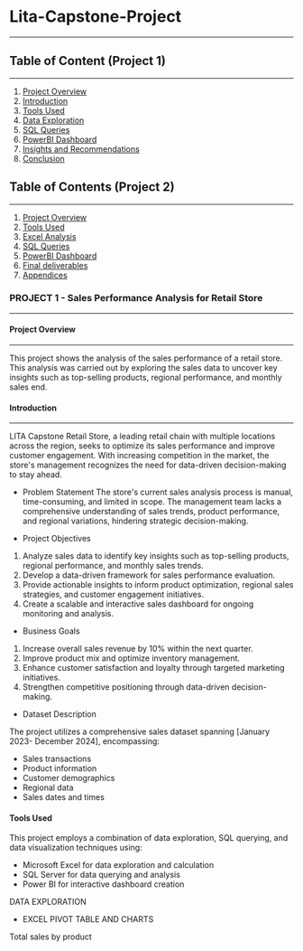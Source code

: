 # Lita-Capstone-Project
___

## Table of Content (Project 1)
___
1. [Project Overview](project-overview)
2. [Introduction](introduction)
3. [Tools Used](tools-used)
4. [Data Exploration](data-exploration)
5. [SQL Queries](sql-queries)
6. [PowerBI Dashboard](powerbi-dashboard)
7. [Insights and Recommendations](insights-and-recommendation)
8. [Conclusion](conclusion)

## Table of Contents (Project 2)
___
1. [Project Overview](project-overview)
2. [Tools Used](tools-used)
3. [Excel Analysis](excel-analysis)
4. [SQL Queries](sql-queries)
5. [PowerBI Dashboard](powerbi-dashboard)
6. [Final deliverables](final-deliverables)
7. [Appendices](appendices)

### PROJECT 1 - Sales Performance Analysis for Retail Store
___

#### Project Overview
___
This project shows the analysis of the sales performance of a retail store. This analysis was carried out by exploring the sales data to uncover key insights such as top-selling products, regional performance, and monthly sales end.  

#### Introduction
___
LITA Capstone Retail Store, a leading retail chain with multiple locations across the region, seeks to optimize its sales performance and improve customer engagement. With increasing competition in the market, the store's management recognizes the need for data-driven decision-making to stay ahead.


* Problem Statement
The store's current sales analysis process is manual, time-consuming, and limited in scope. The management team lacks a comprehensive understanding of sales trends, product performance, and regional variations, hindering strategic decision-making.


* Project Objectives
1. Analyze sales data to identify key insights such as top-selling products, regional performance, and monthly sales trends.
2. Develop a data-driven framework for sales performance evaluation.
3. Provide actionable insights to inform product optimization, regional sales strategies, and customer engagement initiatives.
4. Create a scalable and interactive sales dashboard for ongoing monitoring and analysis.


* Business Goals
1. Increase overall sales revenue by 10% within the next quarter.
2. Improve product mix and optimize inventory management.
3. Enhance customer satisfaction and loyalty through targeted marketing initiatives.
4. Strengthen competitive positioning through data-driven decision-making.


* Dataset Description

The project utilizes a comprehensive sales dataset spanning [January 2023- December 2024], encompassing:
- Sales transactions
- Product information
- Customer demographics
- Regional data
- Sales dates and times

#### Tools Used
This project employs a combination of data exploration, SQL querying, and data visualization techniques using:
- Microsoft Excel for data exploration and calculation
- SQL Server for data querying and analysis
- Power BI for interactive dashboard creation

DATA EXPLORATION 
- EXCEL PIVOT TABLE AND CHARTS

Total sales by product































